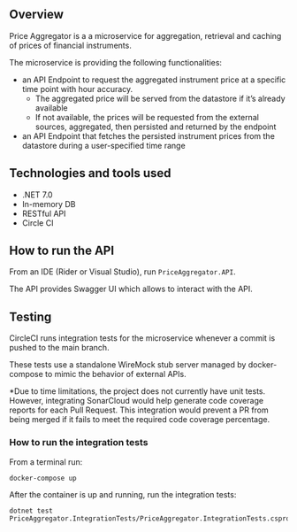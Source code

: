 ## Overview
Price Aggregator is a a microservice for aggregation, retrieval and caching of prices of financial
instruments.

The microservice is providing the following functionalities:
- an API Endpoint to request the aggregated instrument price at a specific time point
with hour accuracy.
  - The aggregated price will be served from the datastore if it’s already available
  - If not available, the prices will be requested from the external sources,
  aggregated, then persisted and returned by the endpoint
- an API Endpoint that fetches the persisted instrument prices from the datastore
  during a user-specified time range

## Technologies and tools used
- .NET 7.0
- In-memory DB
- RESTful API
- Circle CI

## How to run the API
From an IDE (Rider or Visual Studio), run `PriceAggregator.API`.

The API provides Swagger UI which allows to interact with the API.

## Testing
CircleCI runs integration tests for the microservice whenever a commit is pushed to the 
main branch. 

These tests use a standalone WireMock stub server managed by docker-compose to mimic the behavior of external APIs.


*Due to time limitations, the project does not currently have unit tests. 
However, integrating SonarCloud would help generate code coverage reports for each Pull Request. This integration would prevent a PR from being merged if it fails to meet the required code coverage percentage.

### How to run the integration tests
From a terminal run:

```
docker-compose up
```
After the container is up and running, run the integration tests:
```
dotnet test PriceAggregator.IntegrationTests/PriceAggregator.IntegrationTests.csproj
```
